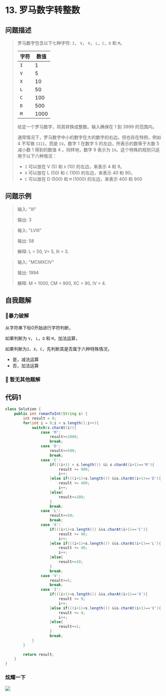 # 13. 罗马数字转整数
问题描述
----
> 罗马数字包含以下七种字符: `I`， `V`， `X`， `L`，`C`，`D` 和 `M`。
> 
> |字符|数值|
> |----|----|
> |`I`|1|
> |`V`|5|
> |`X`|10|
> |`L`|50|
> |`C`|100|
> |`D`|500|
> |`M`|1000|
> 
> 给定一个罗马数字，将其转换成整数。输入确保在 1 到 3999 的范围内。
>
> 通常情况下，罗马数字中小的数字在大的数字的右边。但也存在特例，例如 4 不写做 `IIII`，而是 `IV`。数字 1 在数字 5 的左边，所表示的数等于大数 5 减小数 1 得到的数值 4 。同样地，数字 9 表示为 `IX`。这个特殊的规则只适用于以下六种情况：
>
> * `I` 可以放在 V (5) 和 `X` (10) 的左边，来表示 4 和 9。
> * `X` 可以放在 L (50) 和 `C` (100) 的左边，来表示 40 和 90。
> * `C` 可以放在 D (500) 和 `M` (1000) 的左边，来表示 400 和 900




问题示例
----
> 输入: "III"
>
> 输出: 3

> 输入: "LVIII"
>
> 输出: 58
>
> 解释: L = 50, V= 5, III = 3.

> 输入: "MCMXCIV"
>
> 输出: 1994
>
> 解释: M = 1000, CM = 900, XC = 90, IV = 4.

自我题解
----
### 🦄暴力破解
从字符串下标0开始进行字符判断，

如果判断为  `V`， `L`，`D` 和 `M`，加法运算，

如果判断为`I`、`X`、`C`，先判断其是否属于六种特殊情况，
* 是，减法运算
* 否，加法运算

### 🧚‍ 暂无其他题解


代码1
----
```java
class Solution {
    public int romanToInt(String s) {
        int result = 0;
        for(int i = 0;i < s.length();i++){
            switch(s.charAt(i)){
                case 'M':
                    result+=1000;
                    break;
                case 'D':
                    result+=500;
                    break;
                case 'C':
                    if(((i+1) < s.length()) && s.charAt(i+1)=='M'){
                        result += 900;
                        i++;
                    }else if(((i+1)<s.length()) &&s.charAt(i+1)=='D'){
                        result += 400;
                        i++;
                    }else{
                        result+=100;
                    }
                    break;
                case 'L':
                    result+=50;
                    break;
                case 'X':
                    if(((i+1)<s.length()) &&s.charAt(i+1)=='C'){
                        result += 90;
                        i++;
                    }else if(((i+1)<s.length()) &&s.charAt(i+1)=='L'){
                        result += 40;
                        i++;
                    }else{
                        result+=10;
                    }
                    break;
                case 'V':
                    result+=5;
                    break;
                case 'I':
                    if(((i+1)<s.length()) &&s.charAt(i+1)=='X'){
                        result += 9;
                        i++;
                    }else if(((i+1)<s.length()) &&s.charAt(i+1)=='V'){
                        result += 4;
                        i++;
                    }else{
                        result+=1;
                    }
                    break;
            }
        }
        
        return result;
    }
}
```


### 炫耀一下

![](https://cdn.jsdelivr.net/gh/occlive/ImageStore//javabase/13.png)
